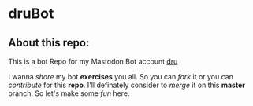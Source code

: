 # druBot

## About this repo:

This is a bot Repo for my Mastodon Bot account [dru](https://botsin.space/@dru)

I wanna *share* my bot **exercises** you all. So you can *fork* it or you can *contribute* for this **repo**. I'll definately consider to *merge* it on this **master** branch. So let's make some *fun* here.
